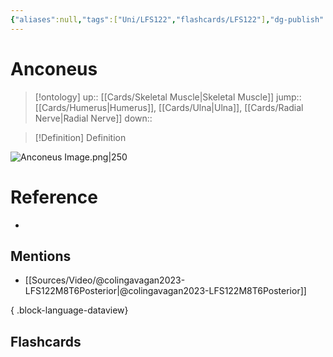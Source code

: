 ```yaml
---
{"aliases":null,"tags":["Uni/LFS122","flashcards/LFS122"],"dg-publish":true,"permalink":"/cards/anconeus/","dgPassFrontmatter":true}
---
```


# Anconeus

> [!ontology]
> up:: [[Cards/Skeletal Muscle\|Skeletal Muscle]]
> jump:: [[Cards/Humerus\|Humerus]], [[Cards/Ulna\|Ulna]], [[Cards/Radial Nerve\|Radial Nerve]]
> down:: 

> [!Definition] Definition
> 

![Anconeus Image.png|250](/img/user/Extras/Images/Anconeus%20Image.png)

# Reference
- 

## Mentions
- [[Sources/Video/@colingavagan2023-LFS122M8T6Posterior\|@colingavagan2023-LFS122M8T6Posterior]]

{ .block-language-dataview}

## Flashcards

